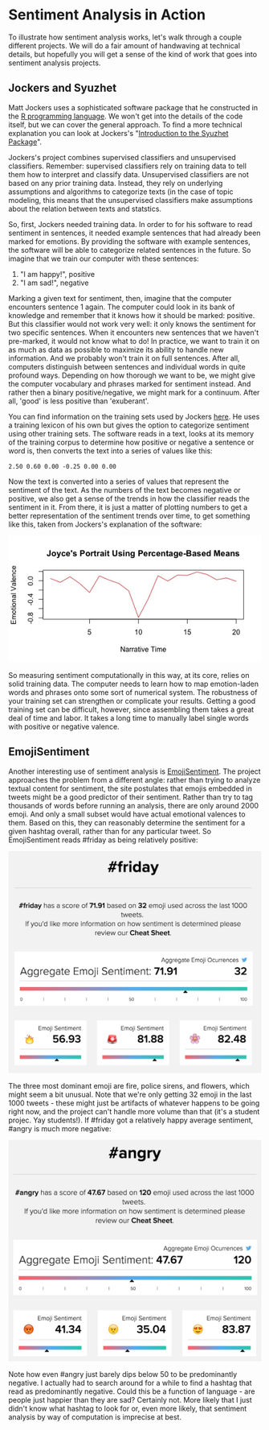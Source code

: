 # Sentiment Analysis in Action

To illustrate how sentiment analysis works, let's walk through a couple different projects. We will do a fair amount of handwaving at technical details, but hopefully you will get a sense of the kind of work that goes into sentiment analysis projects.

## Jockers and Syuzhet

Matt Jockers uses a sophisticated software package that he constructed in the [R programming language](/conclusion/where-to-go.md). We won't get into the details of the code itself, but we can cover the general approach. To find a more technical explanation you can look at Jockers's "[Introduction to the Syuzhet Package](https://cran.r-project.org/web/packages/syuzhet/vignettes/syuzhet-vignette.html)".

Jockers's project combines supervised classifiers and unsupervised classifiers. Remember: supervised classifiers rely on training data to tell them how to interpret and classify data. Unsupervised classifiers are not based on any prior training data. Instead, they rely on underlying assumptions and algorithms to categorize texts (in the case of topic modeling, this means that the unsupervised classifiers make assumptions about the relation between texts and statstics.

So, first, Jockers needed training data. In order to for his software to read sentiment in sentences, it needed example sentences that had already been marked for emotions. By providing the software with example sentences, the software will be able to categorize related sentences in the future. So imagine that we train our computer with these sentences:

1. "I am happy!", positive
2. "I am sad!", negative

Marking a given text for sentiment, then, imagine that the computer encounters sentence 1 again. The computer could look in its bank of knowledge and remember that it knows how it should be marked: positive. But this classifier would not work very well: it only knows the sentiment for two specific sentences. When it encounters new sentences that we haven't pre-marked, it would not know what to do! In practice, we want to train it on as much as data as possible to maximize its ability to handle new information. And we probably won't train it on full sentences. After all, computers distinguish between sentences and individual words in quite profound ways. Depending on how thorough we want to be, we might give the computer vocabulary and phrases marked for sentiment instead. And rather then a binary positive/negative, we might mark for a continuum. After all, 'good' is less positive than 'exuberant'. 

You can find information on the training sets used by Jockers [here](https://github.com/mjockers/syuzhet#references). He uses a training lexicon of his own but gives the option to categorize sentiment using other training sets. The software reads in a text, looks at its memory of the training corpus to determine how positive or negative a sentence or word is, then converts the text into a series of values like this:

```
2.50 0.60 0.00 -0.25 0.00 0.00
```
Now the text is converted into a series of values that represent the sentiment of the text. As the numbers of the text becomes negative or positive, we also get a sense of the trends in how the classifier reads the sentiment in it. From there, it is just a matter of plotting numbers to get a better representation of the sentiment trends over time, to get something like this, taken from Jockers's explanation of the software:

![plot trajectory in portrait](/assets/sentiment-analysis/jockers-portrait.jpg)

So measuring sentiment computationally in this way, at its core, relies on solid training data. The computer needs to learn how to map emotion-laden words and phrases onto some sort of numerical system. The robustness of your training set can strengthen or complicate your results. Getting a good training set can be difficult, however, since assembling them takes a great deal of time and labor. It takes a long time to manually label single words with positive or negative valence.

## EmojiSentiment

Another interesting use of sentiment analysis is [EmojiSentiment](http://www.emojisentiment.com/#About). The project approaches the problem from a different angle: rather than trying to analyze textual content for sentiment, the site postulates that emojis embedded in tweets might be a good predictor of their sentiment. Rather than try to tag thousands of words before running an analysis, there are only around 2000 emoji. And only a small subset would have actual emotional valences to them. Based on this, they can reasonably determine the sentiment for a given hashtag overall, rather than for any particular tweet. So EmojiSentiment reads #friday as being relatively positive:

![friday sentiment](/assets/sentiment-analysis/emoji-sentiment-friday.jpg)

The three most dominant emoji are fire, police sirens, and flowers, which might seem a bit unusual. Note that we're only getting 32 emoji in the last 1000 tweets - these might just be artifacts of whatever happens to be going right now, and the project can't handle more volume than that (it's a student projec. Yay students!). If #friday got a relatively happy average sentiment, #angry is much more negative:

![angry sentiment](/assets/sentiment-analysis/emoji-sentiment-angry.jpg)

Note how even #angry just barely dips below 50 to be predominantly negative. I actually had to search around for a while to find a hashtag that read as predominantly negative. Could this be a function of language - are people just happier than they are sad? Certainly not. More likely that I just didn't know what hashtag to look for or, even more likely, that sentiment analysis by way of computation is imprecise at best.
